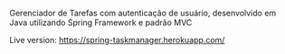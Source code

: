 Gerenciador de Tarefas com autenticação de usuário, desenvolvido em Java utilizando Spring Framework e padrão MVC

Live version: https://spring-taskmanager.herokuapp.com/
